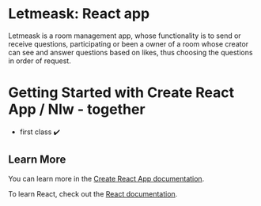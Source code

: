 # Letmeask: React app

Letmeask is a room management app, whose functionality is to send or receive questions, participating or been a owner of a room whose creator can see and answer questions based on likes, thus choosing the questions in order of request.


# Getting Started with Create React App / Nlw - together

- first class :heavy_check_mark:

## Learn More

You can learn more in the [Create React App documentation](https://facebook.github.io/create-react-app/docs/getting-started).

To learn React, check out the [React documentation](https://reactjs.org/).
